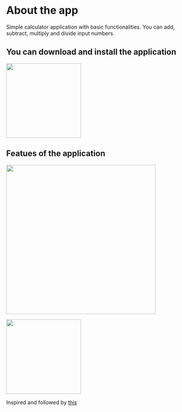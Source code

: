 # About the app
Simple calculator application with basic functionalities. You can add, subtract, multiply and divide input numbers.

## You can download and install the application
[<img src="https://user-images.githubusercontent.com/56734609/114069097-0a59e500-98b8-11eb-9dd5-047b4d2e4fb5.png" width="200" height="200">](https://t.me/android_projects/71 "On Telegram")

## Featues of the application
<img src="https://user-images.githubusercontent.com/56734609/116057798-9762b380-a698-11eb-9f1d-d09c99d41ff7.gif" width="400" heigth="730" />  

[<img src="https://user-images.githubusercontent.com/56734609/114071381-7ccbc480-98ba-11eb-959f-674cb3a25e1e.png" width="200" height="200">](https://www.youtube.com/watch?v=wOY_BBBW9lQ "On Youtube")


Inspired and followed by [this](https://studyviewer.com/android-calculator-in-kotlin-using-android-studio/)
